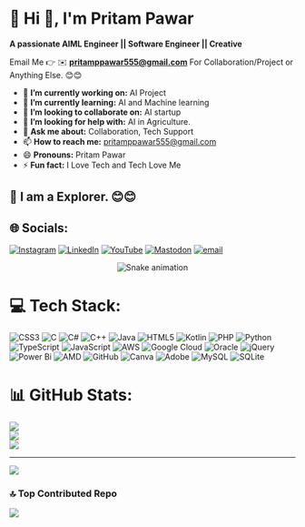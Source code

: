 # 💫 Hi 👋, I'm Pritam Pawar
**A passionate AIML Engineer || Software Engineer || Creative**

Email Me 👉 ✉️ **pritamppawar555@gmail.com** For Collaboration/Project or Anything Else. 😊😊

- 🔭 **I’m currently working on:** AI Project
- 🌱 **I’m currently learning:** AI and Machine learning
- 👯 **I’m looking to collaborate on:** AI startup
- 🤔 **I’m looking for help with:** AI in Agriculture.
- 💬 **Ask me about:** Collaboration, Tech Support
- 📫 **How to reach me:** pritamppawar555@gmail.com
- 😄 **Pronouns:** Pritam Pawar
- ⚡ **Fun fact:** I Love Tech and Tech Love Me

## 🔗 I am a Explorer. 😊😊
## 🌐 Socials:
[![Instagram](https://img.shields.io/badge/Instagram-%23E4405F.svg?logo=Instagram&logoColor=white)](https://instagram.com/pritam.p.pawarr) [![LinkedIn](https://img.shields.io/badge/LinkedIn-%230077B5.svg?logo=linkedin&logoColor=white)](https://linkedin.com/in/pritamppawar) [![YouTube](https://img.shields.io/badge/YouTube-%23FF0000.svg?logo=YouTube&logoColor=white)](https://youtube.com/@SuccessWay555) [![Mastodon](https://img.shields.io/badge/-MASTODON-%232B90D9?logo=mastodon&logoColor=white)](https://mastodon.social/@Pritam_Pruthviraj_Pawar) [![email](https://img.shields.io/badge/Email-D14836?logo=gmail&logoColor=white)](mailto:pritamppawar555@gmail.com) 

<!-- Snake Game Repo View -->

<div align="center">
  <img src="https://profile-readme-generator.com/assets/snake.svg" alt="Snake animation" />
</div>

# 💻 Tech Stack:
![CSS3](https://img.shields.io/badge/css3-%231572B6.svg?style=for-the-badge&logo=css3&logoColor=white) ![C](https://img.shields.io/badge/c-%2300599C.svg?style=for-the-badge&logo=c&logoColor=white) ![C#](https://img.shields.io/badge/c%23-%23239120.svg?style=for-the-badge&logo=csharp&logoColor=white) ![C++](https://img.shields.io/badge/c++-%2300599C.svg?style=for-the-badge&logo=c%2B%2B&logoColor=white) ![Java](https://img.shields.io/badge/java-%23ED8B00.svg?style=for-the-badge&logo=openjdk&logoColor=white) ![HTML5](https://img.shields.io/badge/html5-%23E34F26.svg?style=for-the-badge&logo=html5&logoColor=white) ![Kotlin](https://img.shields.io/badge/kotlin-%237F52FF.svg?style=for-the-badge&logo=kotlin&logoColor=white) ![PHP](https://img.shields.io/badge/php-%23777BB4.svg?style=for-the-badge&logo=php&logoColor=white) ![Python](https://img.shields.io/badge/python-3670A0?style=for-the-badge&logo=python&logoColor=ffdd54) ![TypeScript](https://img.shields.io/badge/typescript-%23007ACC.svg?style=for-the-badge&logo=typescript&logoColor=white) ![JavaScript](https://img.shields.io/badge/javascript-%23323330.svg?style=for-the-badge&logo=javascript&logoColor=%23F7DF1E) ![AWS](https://img.shields.io/badge/AWS-%23FF9900.svg?style=for-the-badge&logo=amazon-aws&logoColor=white) ![Google Cloud](https://img.shields.io/badge/GoogleCloud-%234285F4.svg?style=for-the-badge&logo=google-cloud&logoColor=white) ![Oracle](https://img.shields.io/badge/Oracle-F80000?style=for-the-badge&logo=oracle&logoColor=white) ![jQuery](https://img.shields.io/badge/jquery-%230769AD.svg?style=for-the-badge&logo=jquery&logoColor=white) ![Power Bi](https://img.shields.io/badge/power_bi-F2C811?style=for-the-badge&logo=powerbi&logoColor=black) ![AMD](https://img.shields.io/badge/AMD-%23000000.svg?style=for-the-badge&logo=amd&logoColor=white) ![GitHub](https://img.shields.io/badge/github-%23121011.svg?style=for-the-badge&logo=github&logoColor=white) ![Canva](https://img.shields.io/badge/Canva-%2300C4CC.svg?style=for-the-badge&logo=Canva&logoColor=white) ![Adobe](https://img.shields.io/badge/adobe-%23FF0000.svg?style=for-the-badge&logo=adobe&logoColor=white) ![MySQL](https://img.shields.io/badge/mysql-4479A1.svg?style=for-the-badge&logo=mysql&logoColor=white) ![SQLite](https://img.shields.io/badge/sqlite-%2307405e.svg?style=for-the-badge&logo=sqlite&logoColor=white)
# 📊 GitHub Stats:
![](https://github-readme-stats.vercel.app/api?username=pritamppawar555&theme=dark&hide_border=false&include_all_commits=true&count_private=false)<br/>
![](https://nirzak-streak-stats.vercel.app/?user=pritamppawar555&theme=dark&hide_border=false)<br/>
![](https://github-readme-stats.vercel.app/api/top-langs/?username=pritamppawar555&theme=dark&hide_border=false&include_all_commits=true&count_private=false&layout=compact)

---
[![](https://visitcount.itsvg.in/api?id=pritamppawar555&icon=3&color=0)](https://visitcount.itsvg.in)

### 🔝 Top Contributed Repo
![](https://github-contributor-stats.vercel.app/api?username=alamimran613&limit=5&theme=dark&combine_all_yearly_contributions=true)
